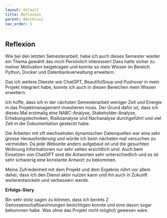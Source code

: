 ```yaml
---
layout: default
title: Reflexion
parent: Abschluss
nav_order: 5
---
```


## Reflexion

Wie bei den letzten Semesterarbeit, habe ich auch dieses Semester wieder ein Thema gewählt das mich Persönlich interessiert
Dass hatte sicher zu meiner Motivation beigetragen und konnte so mein Wissen im Bereich Python, Docker und Datenbankverwaltung erweitern.

Das ich weitere Dienste wie ChatGPT, BeautifulSoup und Pushover in mein Projekt integriert habe, konnte ich auch in diesen Bereichen mein Wissen erweitern.

Ich hoffe, dass ich in der nächsten Semesterarbeit weniger Zeit und Energie in das Projektmanagement investieren muss. Der Grund dafür ist, dass ich dieses Mal erstmalig eine NABC-Analyse, Stakeholder-Analyse, Erhebungstechniken, Risikoanalyse und Nachanalyse durchgeführt und viel Zeit in die Dokumentation gesteckt habe.

Die Arbeiten mit oft wechselnden dynamischen Datenquellen war eine sehr grosse Herausforderung und würde ich beim nächsten mal versuchen zu vermeiden.
Da jede Webseite anders aufgebaut ist und die gesuchten Wohnung Informationen nur sehr selten ersichtlich sind.
Auch bem Einsetzen von ChatGPT sind die Antworten sehr unterschiedlich und es ist sehr schwierig eine konstante Antwort zu bekommen.

Meine Zufriedenheit mit dem Projekt und dem Ergebnis rührt vor allem daher, dass ich den Dienst aktiv nutzen kann und ihn auch in Zukunft weiterentwickeln und verbessern werde.

**Erfolgs-Story**

Bin sehr stolz sagen zu können, dass ich bereits 2 Genossenschaftswohnungen besichtigen konnte und eine davon sogar bekommen habe.
Was ohne das Projekt nicht möglich gewesen wäre.
